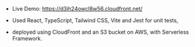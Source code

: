 - Live Demo:
  https://d3ih24owcl8w56.cloudfront.net/

- Used React, TypeScript, Tailwind CSS, Vite and Jest for unit tests,

- deployed using CloudFront and an S3 bucket on AWS,
  with Serverless Framework.
